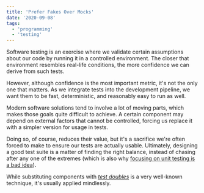 ```yaml
---
title: 'Prefer Fakes Over Mocks'
date: '2020-09-08'
tags:
  - 'programming'
  - 'testing'
---
```


Software testing is an exercise where we validate certain assumptions about our code by running it in a controlled environment. The closer that environment resembles real-life conditions, the more confidence we can derive from such tests.

However, although confidence is the most important metric, it's not the only one that matters. As we integrate tests into the development pipeline, we want them to be fast, deterministic, and reasonably easy to run as well.

Modern software solutions tend to involve a lot of moving parts, which makes those goals quite difficult to achieve. A certain component may depend on external factors that cannot be controlled, forcing us replace it with a simpler version for usage in tests.

Doing so, of course, reduces their value, but it's a sacrifice we're often forced to make to ensure our tests are actually usable. Ultimately, designing a good test suite is a matter of finding the right balance, instead of chasing after any one of the extremes (which is also why [focusing on unit testing is a bad idea](/blog/unit-testing-is-overrated)).

While substituting components with [_test doubles_](https://en.wikipedia.org/wiki/Test_double) is a very well-known technique, it's usually applied mindlessly.
